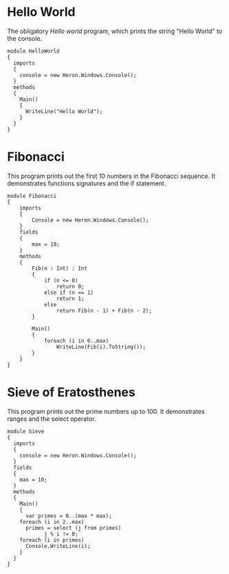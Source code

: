 # Hello World #

The obligatory _Hello world_ program, which prints the string "Hello World" to the console.

```
module HelloWorld 
{
  imports
  {
    console = new Heron.Windows.Console();
  }
  methods 
  {
    Main() 
    {
      WriteLine("Hello World");
    }
  }
}
```

# Fibonacci #

This program prints out the first 10 numbers in the Fibonacci sequence. It demonstrates functions signatures and the if statement.

```
module Fibonacci
{
    imports
    {
        Console = new Heron.Windows.Console();
    }
    fields
    {
        max = 10;
    }
    methods
    {
        Fib(n : Int) : Int
        {
            if (n <= 0) 
                return 0;
            else if (n == 1)
                return 1;
            else
                return Fib(n - 1) + Fib(n - 2);
        }

        Main() 
        {
            foreach (i in 0..max)
                WriteLine(Fib(i).ToString());
        }
    }
}
```

# Sieve of Eratosthenes #

This program prints out the prime numbers up to 100. It demonstrates ranges and the select operator.

```
module Sieve
{
  imports
  {
    console = new Heron.Windows.Console();
  }
  fields 
  {
    max = 10;
  }
  methods 
  {
    Main() 
    {
      var primes = 0..(max * max);
	foreach (i in 2..max)
	  primes = select (j from primes) 
            j % i != 0;		
	foreach (i in primes)
	  Console.WriteLine(i);
    }
  }
}
```